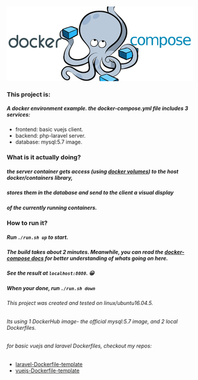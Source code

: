 ![docker-compose](docker-compose.png)

### This project is:

##### A docker environment example. the docker-compose.yml file includes 3 services:
 - frontend: basic vuejs client.
 - backend: php-laravel server.
 - database: mysql:5.7 image.
 
 ### What is it actually doing?
 
 ##### the server container gets access (using [docker volumes](https://docs.docker.com/storage/volumes/)) to the host docker/containers library,
 ##### stores them in the database and send to the client a visual display
 ##### of the currently running containers.
 
 ### How to run it?
 
 ##### Run `./run.sh up` to start.
 ##### The build takes about 2 minutes. Meanwhile, you can read the [docker-compose docs](https://docs.docker.com/compose/overview/?target=_blank) for better understanding of whats going on here.
 ##### See the result at `localhost:8080`. :grinning:
 ##### When your done, run `./run.sh down`
 
 ###### This project was created and tested on linux/ubuntu16.04.5.
 ###### Its using 1 DockerHub image- the official mysql:5.7 image, and 2 local Dockerfiles.
 ###### for basic vuejs and laravel Dockerfiles, checkout my repos:
  - [laravel-Dockerfile-template](https://github.com/Efrat19/laravel-Dockerfile-template)
  - [vuejs-Dockerfile-template](https://github.com/Efrat19/vuejs-Dockerfile-template)